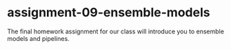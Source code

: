 # assignment-09-ensemble-models
The final homework assignment for our class will introduce you to ensemble models and pipelines. 
